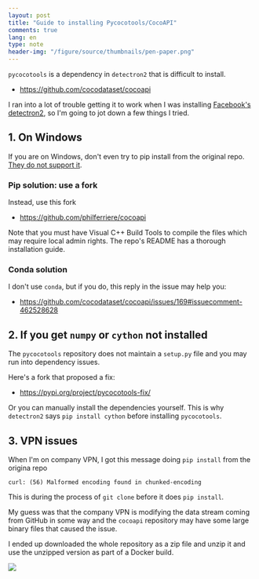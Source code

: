 ```yaml
---
layout: post
title: "Guide to installing Pycocotools/CocoAPI"
comments: true
lang: en
type: note
header-img: "/figure/source/thumbnails/pen-paper.png"
---
```


`pycocotools` is a dependency in `detectron2` that is difficult to install.

* https://github.com/cocodataset/cocoapi

I ran into a lot of trouble getting it to work when I was installing [Facebook's detectron2](https://github.com/facebookresearch/detectron2), so I'm going to jot down a few things I tried.

## 1. On Windows

If you are on Windows, don't even try to pip install from the original repo. [They do not support it](https://github.com/cocodataset/cocoapi/issues/9#issuecomment-217339740).

### Pip solution: use a fork

Instead, use this fork

* https://github.com/philferriere/cocoapi

Note that you must have Visual C++ Build Tools to compile the files which may require local admin rights. The repo's README has a thorough installation guide.

### Conda solution

I don't use `conda`, but if you do, this reply in the issue may help you:

* https://github.com/cocodataset/cocoapi/issues/169#issuecomment-462528628

## 2. If you get `numpy` or `cython` not installed

The `pycocotools` repository does not maintain a `setup.py` file and you may run into dependency issues.

Here's a fork that proposed a fix:

* https://pypi.org/project/pycocotools-fix/

Or you can manually install the dependencies yourself. This is why `detectron2` says `pip install cython` before installing `pycocotools`.

## 3. VPN issues

When I'm on company VPN, I got this message doing `pip install` from the origina repo

```
curl: (56) Malformed encoding found in chunked-encoding
```

This is during the process of `git clone` before it does `pip install`.

My guess was that the company VPN is modifying the data stream coming from GitHub in some way and the `cocoapi` repository may have some large binary files that caused the issue. 

I ended up downloaded the whole repository as a zip file and unzip it and use the unzipped version as part of a Docker build.

![](/figure/source/notes/2020-04-30-pycocotools/zip.png)



